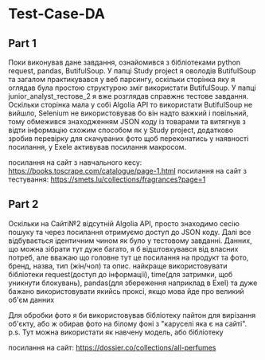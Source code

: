 ﻿# Test-Case-DA


## Part 1

Поки виконував дане завдання, ознайомився з бібліотеками python request, pandas, ButifulSoup.
У папці Study project я оволодів ButifulSoup та загалом практикувався у веб парсингу, оскільки сторінка яку я оглядав була простою структурою
зміг використати ButifulSoup. У папці junior_analyst_тестове_2 я вже розглядав справжнє тестове завдання. Оскільки сторінка мала у собі 
Algolia API то використати ButifulSoup не вийшло, Selenium не використовував бо він надто важкий і повільний, тому обмежився знаходженням 
JSON коду із товарами та витягнув з відти інформацію схожим способом як у Study project, додатково зробив перевірку для скачуваних фото
щоб переконатись у наявності посилання, у Exele активував посилання макросом. 

посилання на сайт з навчального кесу: https://books.toscrape.com/catalogue/page-1.html
посилання на сайт з тестування: https://smets.lu/collections/fragrances?page=1 

## Part 2

Оскільки на Сайті№2 відсутній Algolia API, просто знаходимо сесію пошуку та через посилання отримуємо доступ до JSON коду.
Далі все відбувається ідентичним чином як було у тестовому завданні. Данних, що можна зібрати тут дуже багато, я б відштовхувався
від власних потреб, але вважаю що головне тут це посилання на продукт та фото, бренд, назва, тип (жін/чол) та опис.
найкраще використовувати бібліотеки request(доступ до інформації), time(для затримки, щоб уникнути блокувань), pandas(для збереження наприклад в Exel) 
та дуже бажано використовувати якийсь проксі, якщо мова йде про великий об'єм данних

Для обробки фото я би використовував бібліотеку пайтон для вирізання об'єкту, або ж обирав фото на білому фоні з "каруселі яка є на сайті". 
p.s. Тут можна використати як навчену модель, або бібліотеку

посилання на сайт: https://dossier.co/collections/all-perfumes
